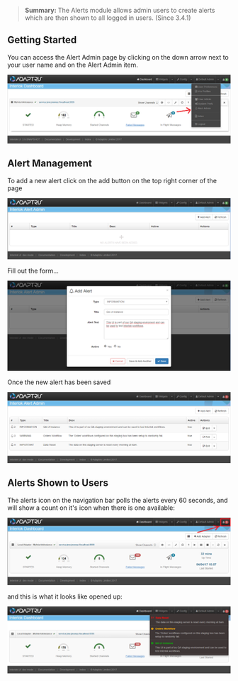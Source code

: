 > **Summary:** The Alerts module allows admin users to create alerts which are then shown to all logged in users. (Since 3.4.1)

## Getting Started ##

You can access the Alert Admin page by clicking on the down arrow next to your user name and on the Alert Admin item.

 ![Navigate to admin](../../images/ui-user-guide/alert1-navigate.png)

## Alert Management ##

To add a new alert click on the add button on the top right corner of the page

 ![Empty Alert page](../../images/ui-user-guide/alert2-alert-management.png)


Fill out the form...

![Add Alert modal](../../images/ui-user-guide/alert3-new-alert.png)


Once the new alert has been saved

 ![Alert page](../../images/ui-user-guide/alert4-alerts-configured.png)


## Alerts Shown to Users ##

The alerts icon on the navigation bar polls the alerts every 60 seconds, and will show a count on it's icon when there is one available:

![The alerts icon](../../images/ui-user-guide/alert5-dashboard-with-alerts.png)


and this is what it looks like opened up:

![The alerts shown](../../images/ui-user-guide/alert6-alerts-open.png)
